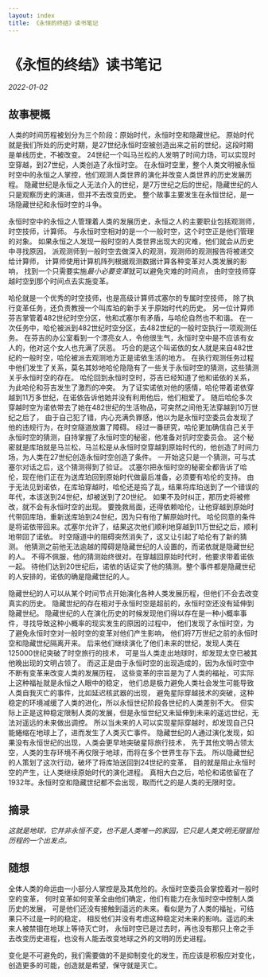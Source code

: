 ```yaml
---
layout: index
title: 《永恒的终结》读书笔记
---
```


# 《永恒的终结》读书笔记

*2022-01-02*

## 故事梗概

人类的时间历程被划分为三个阶段：原始时代，永恒时空和隐藏世纪。
原始时代就是我们所处的历史时期，是27世纪永恒时空被创造出来之前的世纪，这段时期是单线历史，不被改变。
24世纪一个叫马兰松的人发明了时间力场，可以实现时空穿越，到27世纪，人类创造了永恒时空。
在永恒时空里，整个人类文明被永恒时空中的永恒之人掌控，他们观测人类世界的演化并改变人类世界的历史发展历程。
隐藏世纪是永恒之人无法介入的世纪，是7万世纪之后的世纪，隐藏世纪的人只是观察历史的演进，但并不去改变历史。
整个故事主要发生在永恒世纪，是一场隐藏世纪和永恒时空的斗争。

永恒时空中的永恒之人管理着人类的发展历史，永恒之人的主要职业包括观测师，时空技师，计算师。
与永恒时空相对的是一个一般时空，这个时空正是他们管理的对象。
如果永恒之人发现一般时空的人类世界出现大的灾难，他们就会从历史中寻找原因，
派观测师到一般时空去做深入的观测，观测师的观测报告将被递交给计算师，
计算师使用计算机阵列根据观测数据计算各种变革对人类发展的影响，
找到一个只需要实施*最小必要变革*就可以避免灾难的时间点，
由时空技师穿越时空到那个时间点去实施变革。

哈伦就是一个优秀的时空技师，也是高级计算师忒塞尔的专属时空技师，
除了执行变革任务，还负责教授一个叫库珀的新手关于原始时代的历史。
另一位计算师芬吉掌管着482世纪时空分区，他和忒塞尔有矛盾，与哈伦自然也不和谐。
在一次任务中，哈伦被派到482世纪时空分区，去482世纪的一般时空执行一项观测任务。
在芬吉的办公室看到一个漂亮女人，令他很生气，永恒时空中是不应该有女人的，他对这个女人也充满了厌恶。
巧合的是这个叫诺依的女人就是来自482世纪的一般时空，哈伦被派去观测地方正是诺依生活的地方。
在执行观测任务过程中他们发生了关系，莫名其妙地哈伦隐隐有了一些关于永恒时空的猜测，这些猜测关乎永恒时空的存在。
哈伦回到永恒时空时，芬吉已经知道了他和诺依的关系，为此哈伦和芬吉发生了激烈的冲突。
为了证实诺依对他的感情，哈伦带着诺依穿越到11万多世纪，在诺依告诉他她并没有利用他后，他们相爱了。
随后哈伦多次穿越时空为诺依带去了她在482世纪的生活物品，可突然之间他无法穿越到10万世纪之后了，
由于自己犯了错，内心充满负罪感，他以为是永恒时空委员会发现了他的违规行为，在时空隧道放置了障碍。
经过一番研究，哈伦更加确信自己关于永恒时空的猜测，自持掌握了永恒时空的秘密，他准备对抗时空委员会。
这个秘密就是库珀就是马兰松，马兰松是从永恒时空穿越到原始时代的，他创造了时间力场，为人类在27世纪创造永恒时空创造了条件。
一开始这只是一个猜测，可与忒塞尔对话之后，这个猜测得到了验证。
忒塞尔把永恒时空的秘密全都告诉了哈伦，现在他们正在为送库珀回到原始时代做最后准备，必须要有哈伦的支持。
由于无法见到诺依，在库珀穿越时，哈伦还是捣了乱，结果将库珀送到了一个错误的年代，本该送到24世纪，却被送到了20世纪。
如果不及时纠正，那历史将被修改，就不会有永恒时空的出现。
要挽救局面，还得依赖哈伦，让他穿越到原始时代带回库珀，重新送库珀到24世纪，因为只有他了解原始时代。
哈伦同意的条件是将诺依带回来。忒塞尔允许了，结果这次他们顺利地穿越到11万世纪之后，顺利地带回了诺依。
时空隧道中的阻碍突然消失了，这又让引起了哈伦有了新的猜测。
他猜测之前他无法逾越的障碍是隐藏世纪的人设置的，而诺依就是隐藏世纪的人。
不得不佩服，他的猜测始终很对。在穿越回原始时代时，他要求带着诺依一起。
待他们达到20世纪后，诺依的话证实了他的猜测。整个事件都是隐藏世纪的人安排的，诺依的确是隐藏世纪的人。

隐藏世纪的人可以从某个时间节点开始演化各种人类发展历程，但他们不会去改变真实的历史。
隐藏世纪的存在相对于永恒时空是超前的，永恒时空还没有延伸到隐藏世纪。
隐藏世纪的人在演化历史的时候发现他们得以存在是一种小概率事件，寻找导致这种小概率的现实发生的原因的过程中，
他们发现了永恒时空，为了避免永恒时空对一般时空的变革对他们产生影响，
他们将7万世纪之前的永恒时空和隐藏世纪隔离开来。
后来他们继续演化了他们未来的世纪，发现人类在125000世纪突破了时空旅行的技术，
可是当人类走出地球时，却发现太空已被其他晚出现的文明占领了。
而这正是由于永恒时空的出现造成的，因为永恒时空中不断有变革来改变人类的发展历程，
这些变革的宗旨是为了人类的福祉，可实际上这种福祉就是永恒之人眼中的稳定，
他们总是极力避免人类社会发生可能导致人类自我灭亡的事件，比如延迟核武器的出现，
避免星际穿越技术的突破，这种稳定的环境减缓了人类的进化，所以永恒世纪阶段各世纪的人类差别不大。
但实际上正是这种稳定限制人类的发展，但是永恒世纪又未延伸到未来的遥远世纪，无法对遥远的未来做出调控。
所以当未来的人可以实现星际穿越时，却发现自己只能蜷缩在地球上了，进而发生了人类灭亡事件。
隐藏世纪的人通过演化发现，如果没有永恒世纪的出现，人类会更早地突破星际旅行技术，
先于其他文明占领太空，人类的生存环境不再仅限于地球，而将在多个世界生存下去。
所以隐藏世纪的人策划了这次行动，破坏了将库珀送回到24世纪的变革，
目的就是阻止永恒时空的产生，让人类继续原始时代的演化进程。
真相大白之后，哈伦和诺依留在了1932年。永恒时空和隐藏世纪都不会出现，取而代之的是人类的无限时空。

## 摘录

*这就是地球，它并非永恒不变，也不是人类唯一的家园，它只是人类文明无限冒险历程的一个出发点。*

## 随想

全体人类的命运由一小部分人掌控是及其危险的。永恒时空委员会掌控着对一般时空的变革，
何时变革如何变革全由他们确定，他们有能力在永恒时空中控制人类历史的发展，
可是他们还没有接触到遥远的未来。看似是为了人类的福祉，可结果只不过是一时的稳定，
相反他们并没有考虑这种稳定对未来的影响。遥远的未来人被禁锢在地球上等待灭亡时，
永恒时空已是过去时，再也没有那只上帝之手去改变历史进程，也没有人能去改变地球之外的文明的历史进程。

变化是不可避免的，我们需要做的不是抑制变化的发生，而应该是积极应对变化，创造更多的可能，创造就是希望，保守就是灭亡。

